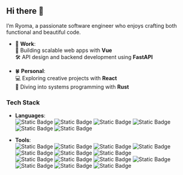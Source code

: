 ## Hi there 👋

I’m Ryoma, a passionate software engineer who enjoys crafting both functional and beautiful code.

- 💼 **Work**:  
  🚀 Building scalable web apps with **Vue**  
  🛠️ API design and backend development using **FastAPI**

- 🍀 **Personal**:  
  💻 Exploring creative projects with **React**  
  🦀 Diving into systems programming with **Rust**

### Tech Stack

- **Languages**:  
![Static Badge](https://img.shields.io/badge/JavaScript-fff?style=flat&logo=JavaScript&logoColor=%231f2328)
![Static Badge](https://img.shields.io/badge/TypeScript-fff?style=flat&logo=TypeScript&logoColor=%231f2328)
![Static Badge](https://img.shields.io/badge/Java-fff?style=flat)
![Static Badge](https://img.shields.io/badge/Python-fff?style=flat&logo=python&logoColor=%231f2328)
![Static Badge](https://img.shields.io/badge/Rust-fff?style=flat&logo=rust&logoColor=%231f2328)
![Static Badge](https://img.shields.io/badge/and-more-fff?style=flat)

- **Tools**:  
![Static Badge](https://img.shields.io/badge/React.js-fff?style=flat&logo=react&logoColor=%231f2328)
![Static Badge](https://img.shields.io/badge/Vue.js-fff?style=flat&logo=vuedotjs&logoColor=%231f2328)
![Static Badge](https://img.shields.io/badge/Svelte-fff?style=flat&logo=Svelte&logoColor=%231f2328)
![Static Badge](https://img.shields.io/badge/Angular-fff?style=flat&logo=Angular&logoColor=%231f2328)
![Static Badge](https://img.shields.io/badge/Gatsby-fff?style=flat&logo=Gatsby&logoColor=%231f2328)
![Static Badge](https://img.shields.io/badge/Astro-fff?style=flat&logo=Astro&logoColor=%231f2328)
![Static Badge](https://img.shields.io/badge/Flutter-fff?style=flat&logo=Flutter&logoColor=%231f2328)  
![Static Badge](https://img.shields.io/badge/Spring-fff?style=flat&logo=Spring&logoColor=%231f2328)
![Static Badge](https://img.shields.io/badge/FastAPI-fff?style=flat&logo=Fastapi&logoColor=%231f2328)
![Static Badge](https://img.shields.io/badge/MySQL-fff?style=flat&logo=MySQL&logoColor=%231f2328)
![Static Badge](https://img.shields.io/badge/PostgreSQL-fff?style=flat&logo=postgresql&logoColor=%231f2328)
![Static Badge](https://img.shields.io/badge/Docker-fff?style=flat&logo=Docker&logoColor=%231f2328)
![Static Badge](https://img.shields.io/badge/Kubernetes-fff?style=flat&logo=Kubernetes&logoColor=%231f2328)
![Static Badge](https://img.shields.io/badge/and-more-fff?style=flat)

<!--
**ryoma-yama/ryoma-yama** is a ✨ _special_ ✨ repository because its `README.md` (this file) appears on your GitHub profile.

Here are some ideas to get you started:

- 🔭 I’m currently working on ...
- 🌱 I’m currently learning ...
- 👯 I’m looking to collaborate on ...
- 🤔 I’m looking for help with ...
- 💬 Ask me about ...
- 📫 How to reach me: ...
- 😄 Pronouns: ...
- ⚡ Fun fact: ...
-->

